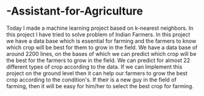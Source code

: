 # -Assistant-for-Agriculture
Today I made a machine learning project based on k-nearest neighbors. In this project I have tried to solve problem of Indian Farmers. In this project we have a data base which is essential for farming and the farmers to know which crop will be best for them to grow in the field. We have a data base of around 2200 lines, on the bases of which we can predict which crop will be the best for the farmers to grow in the field. We can predict for almost 22 different types of crop according to the data. If we can Implement this project on the ground level then it can help our farmers to grow the best crop according to the condition's. If their is a new guy in the field of farming, then it will be easy for him/her to select the best crop for farming.
